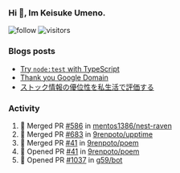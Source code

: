 ### Hi 👋, Im Keisuke Umeno.

<!--
**9renpoto/9renpoto** is a ✨ _special_ ✨ repository because its `README.md` (this file) appears on your GitHub profile.

Here are some ideas to get you started:

- 🔭 I’m currently working on ...
- 🌱 I’m currently learning ...
- 👯 I’m looking to collaborate on ...
- 🤔 I’m looking for help with ...
- 💬 Ask me about ...
- 📫 How to reach me: ...
- 😄 Pronouns: ...
- ⚡ Fun fact: ...
-->

![follow](https://img.shields.io/github/followers/9renpoto?label=Follow&style=social)
![visitors](https://komarev.com/ghpvc/?username=9renpoto&label=Profile%20views&color=0e75b6&style=flat)

### Blogs posts

<!-- BLOG-POST-LIST:START -->
- [Try `node:test` with TypeScript](https://9renpoto.win/entry/2023/07/23/node-test-runner)
- [Thank you Google Domain](https://9renpoto.win/entry/2023/07/08/new-domain)
- [ストック情報の優位性を私生活で評価する](https://9renpoto.win/entry/2023/05/28/stock)
<!-- BLOG-POST-LIST:END -->

### Activity

<!--START_SECTION:activity-->
1. 🎉 Merged PR [#586](https://github.com/mentos1386/nest-raven/pull/586) in [mentos1386/nest-raven](https://github.com/mentos1386/nest-raven)
2. 🎉 Merged PR [#683](https://github.com/9renpoto/upptime/pull/683) in [9renpoto/upptime](https://github.com/9renpoto/upptime)
3. 🎉 Merged PR [#41](https://github.com/9renpoto/poem/pull/41) in [9renpoto/poem](https://github.com/9renpoto/poem)
4. 💪 Opened PR [#41](https://github.com/9renpoto/poem/pull/41) in [9renpoto/poem](https://github.com/9renpoto/poem)
5. 💪 Opened PR [#1037](https://github.com/g59/bot/pull/1037) in [g59/bot](https://github.com/g59/bot)
<!--END_SECTION:activity-->

<!--START_SECTION:waka-->
<!--END_SECTION:waka-->
